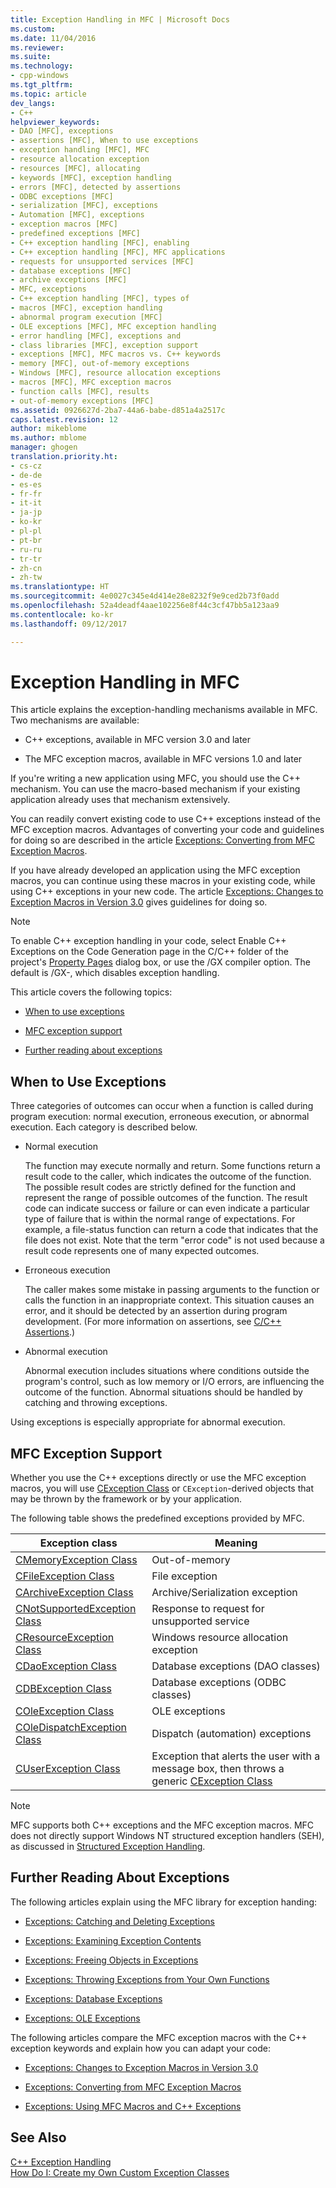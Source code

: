 ```yaml
---
title: Exception Handling in MFC | Microsoft Docs
ms.custom: 
ms.date: 11/04/2016
ms.reviewer: 
ms.suite: 
ms.technology:
- cpp-windows
ms.tgt_pltfrm: 
ms.topic: article
dev_langs:
- C++
helpviewer_keywords:
- DAO [MFC], exceptions
- assertions [MFC], When to use exceptions
- exception handling [MFC], MFC
- resource allocation exception
- resources [MFC], allocating
- keywords [MFC], exception handling
- errors [MFC], detected by assertions
- ODBC exceptions [MFC]
- serialization [MFC], exceptions
- Automation [MFC], exceptions
- exception macros [MFC]
- predefined exceptions [MFC]
- C++ exception handling [MFC], enabling
- C++ exception handling [MFC], MFC applications
- requests for unsupported services [MFC]
- database exceptions [MFC]
- archive exceptions [MFC]
- MFC, exceptions
- C++ exception handling [MFC], types of
- macros [MFC], exception handling
- abnormal program execution [MFC]
- OLE exceptions [MFC], MFC exception handling
- error handling [MFC], exceptions and
- class libraries [MFC], exception support
- exceptions [MFC], MFC macros vs. C++ keywords
- memory [MFC], out-of-memory exceptions
- Windows [MFC], resource allocation exceptions
- macros [MFC], MFC exception macros
- function calls [MFC], results
- out-of-memory exceptions [MFC]
ms.assetid: 0926627d-2ba7-44a6-babe-d851a4a2517c
caps.latest.revision: 12
author: mikeblome
ms.author: mblome
manager: ghogen
translation.priority.ht:
- cs-cz
- de-de
- es-es
- fr-fr
- it-it
- ja-jp
- ko-kr
- pl-pl
- pt-br
- ru-ru
- tr-tr
- zh-cn
- zh-tw
ms.translationtype: HT
ms.sourcegitcommit: 4e0027c345e4d414e28e8232f9e9ced2b73f0add
ms.openlocfilehash: 52a4deadf4aae102256e8f44c3cf47bb5a123aa9
ms.contentlocale: ko-kr
ms.lasthandoff: 09/12/2017

---
```

# <a name="exception-handling-in-mfc"></a>Exception Handling in MFC
This article explains the exception-handling mechanisms available in MFC. Two mechanisms are available:  
  
-   C++ exceptions, available in MFC version 3.0 and later  
  
-   The MFC exception macros, available in MFC versions 1.0 and later  
  
 If you're writing a new application using MFC, you should use the C++ mechanism. You can use the macro-based mechanism if your existing application already uses that mechanism extensively.  
  
 You can readily convert existing code to use C++ exceptions instead of the MFC exception macros. Advantages of converting your code and guidelines for doing so are described in the article [Exceptions: Converting from MFC Exception Macros](../mfc/exceptions-converting-from-mfc-exception-macros.md).  
  
 If you have already developed an application using the MFC exception macros, you can continue using these macros in your existing code, while using C++ exceptions in your new code. The article [Exceptions: Changes to Exception Macros in Version 3.0](../mfc/exceptions-changes-to-exception-macros-in-version-3-0.md) gives guidelines for doing so.  
  
> [!NOTE]
>  To enable C++ exception handling in your code, select Enable C++ Exceptions on the Code Generation page in the C/C++ folder of the project's [Property Pages](../ide/property-pages-visual-cpp.md) dialog box, or use the /GX compiler option. The default is /GX-, which disables exception handling.  
  
 This article covers the following topics:  
  
-   [When to use exceptions](#_core_when_to_use_exceptions)  
  
-   [MFC exception support](#_core_mfc_exception_support)  
  
-   [Further reading about exceptions](#_core_further_reading_about_exceptions)  
  
##  <a name="_core_when_to_use_exceptions"></a> When to Use Exceptions  
 Three categories of outcomes can occur when a function is called during program execution: normal execution, erroneous execution, or abnormal execution. Each category is described below.  
  
-   Normal execution  
  
     The function may execute normally and return. Some functions return a result code to the caller, which indicates the outcome of the function. The possible result codes are strictly defined for the function and represent the range of possible outcomes of the function. The result code can indicate success or failure or can even indicate a particular type of failure that is within the normal range of expectations. For example, a file-status function can return a code that indicates that the file does not exist. Note that the term "error code" is not used because a result code represents one of many expected outcomes.  
  
-   Erroneous execution  
  
     The caller makes some mistake in passing arguments to the function or calls the function in an inappropriate context. This situation causes an error, and it should be detected by an assertion during program development. (For more information on assertions, see [C/C++ Assertions](/visualstudio/debugger/c-cpp-assertions).)  
  
-   Abnormal execution  
  
     Abnormal execution includes situations where conditions outside the program's control, such as low memory or I/O errors, are influencing the outcome of the function. Abnormal situations should be handled by catching and throwing exceptions.  
  
 Using exceptions is especially appropriate for abnormal execution.  
  
##  <a name="_core_mfc_exception_support"></a> MFC Exception Support  
 Whether you use the C++ exceptions directly or use the MFC exception macros, you will use [CException Class](../mfc/reference/cexception-class.md) or `CException`-derived objects that may be thrown by the framework or by your application.  
  
 The following table shows the predefined exceptions provided by MFC.  
  
|Exception class|Meaning|  
|---------------------|-------------|  
|[CMemoryException Class](../mfc/reference/cmemoryexception-class.md)|Out-of-memory|  
|[CFileException Class](../mfc/reference/cfileexception-class.md)|File exception|  
|[CArchiveException Class](../mfc/reference/carchiveexception-class.md)|Archive/Serialization exception|  
|[CNotSupportedException Class](../mfc/reference/cnotsupportedexception-class.md)|Response to request for unsupported service|  
|[CResourceException Class](../mfc/reference/cresourceexception-class.md)|Windows resource allocation exception|  
|[CDaoException Class](../mfc/reference/cdaoexception-class.md)|Database exceptions (DAO classes)|  
|[CDBException Class](../mfc/reference/cdbexception-class.md)|Database exceptions (ODBC classes)|  
|[COleException Class](../mfc/reference/coleexception-class.md)|OLE exceptions|  
|[COleDispatchException Class](../mfc/reference/coledispatchexception-class.md)|Dispatch (automation) exceptions|  
|[CUserException Class](../mfc/reference/cuserexception-class.md)|Exception that alerts the user with a message box, then throws a generic [CException Class](../mfc/reference/cexception-class.md)|  
  
> [!NOTE]
>  MFC supports both C++ exceptions and the MFC exception macros. MFC does not directly support Windows NT structured exception handlers (SEH), as discussed in [Structured Exception Handling](http://msdn.microsoft.com/library/windows/desktop/ms680657).  
  
##  <a name="_core_further_reading_about_exceptions"></a> Further Reading About Exceptions  
 The following articles explain using the MFC library for exception handing:  
  
-   [Exceptions: Catching and Deleting Exceptions](../mfc/exceptions-catching-and-deleting-exceptions.md)  
  
-   [Exceptions: Examining Exception Contents](../mfc/exceptions-examining-exception-contents.md)  
  
-   [Exceptions: Freeing Objects in Exceptions](../mfc/exceptions-freeing-objects-in-exceptions.md)  
  
-   [Exceptions: Throwing Exceptions from Your Own Functions](../mfc/exceptions-throwing-exceptions-from-your-own-functions.md)  
  
-   [Exceptions: Database Exceptions](../mfc/exceptions-database-exceptions.md)  
  
-   [Exceptions: OLE Exceptions](../mfc/exceptions-ole-exceptions.md)  
  
 The following articles compare the MFC exception macros with the C++ exception keywords and explain how you can adapt your code:  
  
-   [Exceptions: Changes to Exception Macros in Version 3.0](../mfc/exceptions-changes-to-exception-macros-in-version-3-0.md)  
  
-   [Exceptions: Converting from MFC Exception Macros](../mfc/exceptions-converting-from-mfc-exception-macros.md)  
  
-   [Exceptions: Using MFC Macros and C++ Exceptions](../mfc/exceptions-using-mfc-macros-and-cpp-exceptions.md)  
  
## <a name="see-also"></a>See Also  
 [C++ Exception Handling](../cpp/cpp-exception-handling.md)   
 [How Do I: Create my Own Custom Exception Classes](http://go.microsoft.com/fwlink/linkid=128045)


